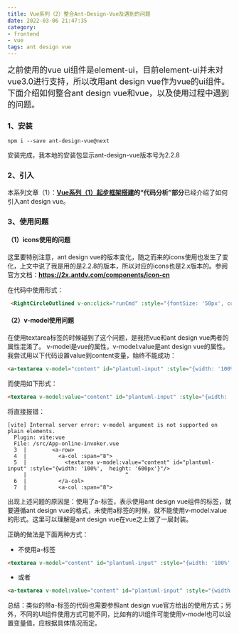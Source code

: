 ```yaml
---
title: Vue系列（2）整合Ant-Design-Vue及遇到的问题
date: 2022-03-06 21:47:35
category:
- frontend
- vue
tags: ant design vue
---
```


<font size=4>
之前使用的vue ui组件是element-ui，目前element-ui并未对vue3.0进行支持，所以改用ant design vue作为vue的ui组件。下面介绍如何整合ant design vue和vue，以及使用过程中遇到的问题。
</font>

### 1、安装
`npm i --save ant-design-vue@next`

安装完成，我本地的安装包显示ant-design-vue版本号为2.2.8

### 2、引入
本系列文章（1）：<strong><a href="https://www.hongkezhang.com/2022/03/06/vue/Vue%E7%B3%BB%E5%88%97%EF%BC%881%EF%BC%89%E8%B5%B7%E6%AD%A5%E6%A1%86%E6%9E%B6%E6%90%AD%E5%BB%BA/">Vue系列（1）起步框架搭建</a>的“代码分析”部分</strong>已经介绍了如何引入ant design vue。

### 3、使用问题

#### （1）icons使用的问题
这里要特别注意，ant design vue的版本变化，随之而来的icons使用也发生了变化，上文中说了我是用的是2.2.8的版本，所以对应的icons也是2.x版本的。参阅官方文档：<strong><a href="https://2x.antdv.com/components/icon-cn">https://2x.antdv.com/components/icon-cn</a></strong>

在代码中使用形式：
```html
 <RightCircleOutlined v-on:click="runCmd" :style="{fontSize: '50px', color: 'green', margin: '275px auto', }" />
```

#### （2）v-model使用问题
在使用textarea标签的时候碰到了这个问题，是我把vue和ant design vue两者的属性混淆了。
v-model是vue的属性，v-model:value是ant design vue的属性。我尝试用以下代码设置value到content变量，始终不能成功：
```html
<a-textarea v-model="content" id="plantuml-input" :style="{width: '100%',  height: '600px'}"/>
```
而使用如下形式：
```html
<textarea v-model:value="content" id="plantuml-input" :style="{width: '100%',  height: '600px'}"/>
```
将直接报错：
```log
[vite] Internal server error: v-model argument is not supported on plain elements.
  Plugin: vite:vue
  File: /src/App-online-invoker.vue
  3  |        <a-row>
  4  |          <a-col :span="8">
  5  |            <textarea v-model:value="content" id="plantuml-input" :style="{width: '100%',  height: '600px'}"/>
     |                               ^
  6  |          </a-col>
  7  |          <a-col :span="8">

```
出现上述问题的原因是：使用了a-标签，表示使用ant design vue组件的标签，就要遵循ant design vue的格式，未使用a标签的时候，就不能使用v-model:value的形式。这里可以理解是ant design vue在vue之上做了一层封装。

正确的做法是下面两种方式：
+ 不使用a-标签
```html
<textarea v-model="content" id="plantuml-input" :style="{width: '100%',  height: '600px'}"/>
```
+ 或者
```html
<a-textarea v-model:value="content" id="plantuml-input" :style="{width: '100%',  height: '600px'}"/>
```

总结：类似的带a-标签的代码也需要参照ant design vue官方给出的使用方式；另外，不同的UI组件使用方式可能不同，比如有的UI组件可能使用v-model也可以设置变量值，应根据具体情况而定。


